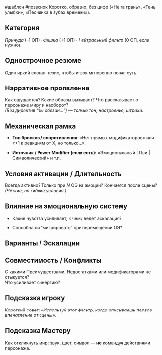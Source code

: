 #шаблон #позвонок 
Коротко, образно, без цифр («Не та грань», «Тень улыбки», «Песчинка в зубах времени»).

## Категория

_Причуда_ (–1 ОП) · _Фишка_ (+1 ОП) · _Нейтральный фильтр_ (0 ОП, если нужно).

## Однострочное резюме

Один яркий слоган-тезис, чтобы игрок мгновенно понял суть.

## Нарративное проявление

Как ощущается? Какие образы вызывает? Что рассказывает о персонаже миру и наоборот?  
_(Без директив “ты обязан…”) — только тон, настроение, штрихи._

## Механическая рамка

- **Тип бросков / сопротивления:** «Нет прямых модификаторов» или «+1 к реакциям от X, но только…».
    
- **Источник / Power Modifier (если есть):** «Эмоциональный | Пси | Символический» и т.п.    

## Условия активации / Длительность

Всегда активно? Только при _N_ ОЭ на эмоции? Кончается после сцены?  
_(Чёткие, но гибкие условия.)_

## Влияние на эмоциональную систему

- Какие чувства усиливает, к чему ведёт эскалация?
    
- Способна ли “мигрировать” при перемещении ОЭ?    

## Варианты / Эскалации


## Совместимость / Конфликты

С какими Преимуществами, Недостатками или модификаторами не стыкуется?  
Что усиливает синергию?

## Подсказка игроку

Короткий совет: _«Используй этот фильтр, когда описываешь первое впечатление от сцены»_.

## Подсказка Мастеру

Как откликнуть мир: звук, цвет, символ — **не** командуя действиями персонажа.